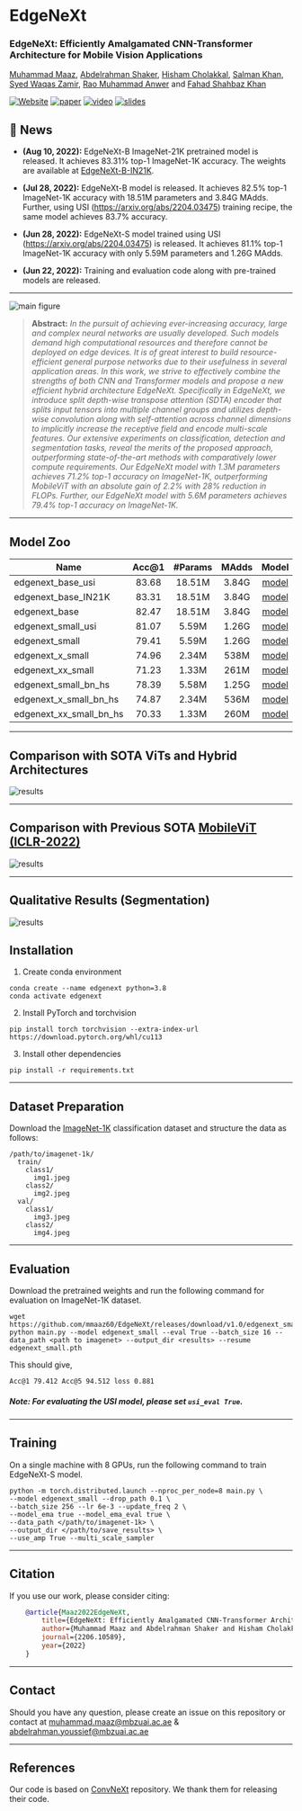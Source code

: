 # EdgeNeXt
### **EdgeNeXt: Efficiently Amalgamated CNN-Transformer Architecture for Mobile Vision Applications**

[Muhammad Maaz](https://scholar.google.com/citations?user=vTy9Te8AAAAJ&hl=en&authuser=1&oi=sra), 
[Abdelrahman Shaker](https://scholar.google.com/citations?hl=en&user=eEz4Wu4AAAAJ),
[Hisham Cholakkal](https://scholar.google.com/citations?hl=en&user=bZ3YBRcAAAAJ),
[Salman Khan](https://salman-h-khan.github.io),
[Syed Waqas Zamir](https://www.waqaszamir.com),
[Rao Muhammad Anwer](https://scholar.google.com/citations?hl=en&authuser=1&user=_KlvMVoAAAAJ)
and [Fahad Shahbaz Khan](https://scholar.google.es/citations?user=zvaeYnUAAAAJ&hl=en)

[![Website](https://img.shields.io/badge/Project-Website-87CEEB)](https://mmaaz60.github.io/EdgeNeXt)
[![paper](https://img.shields.io/badge/arXiv-Paper-<COLOR>.svg)](https://arxiv.org/abs/2206.10589)
[![video](https://img.shields.io/badge/Video-Presentation-F9D371)](https://www.youtube.com/watch?v=Oh-ooHlx58o)
[![slides](https://img.shields.io/badge/Presentation-Slides-B762C1)](https://mbzuaiac-my.sharepoint.com/:b:/g/personal/muhammad_maaz_mbzuai_ac_ae/EaFA4bSPEMBNlJuHMbKDD3UBHmwXrmpijSRqZITk2l1-wQ?e=b7ruLV)

## :rocket: News
* **(Aug 10, 2022):** EdgeNeXt-B ImageNet-21K pretrained model is released. It achieves 83.31% top-1 ImageNet-1K accuracy. The weights are available at [EdgeNeXt-B-IN21K](https://github.com/mmaaz60/EdgeNeXt/releases/download/v1.21/edgenext_base_IN21K.pth).
* **(Jul 28, 2022):** EdgeNeXt-B model is released. It achieves 82.5% top-1 ImageNet-1K accuracy with 18.51M parameters and 3.84G MAdds.
Further, using USI (https://arxiv.org/abs/2204.03475) training recipe, the same model achieves 83.7% accuracy.

* **(Jun 28, 2022):** EdgeNeXt-S model trained using USI (https://arxiv.org/abs/2204.03475) is released. 
  It achieves 81.1% top-1 ImageNet-1K accuracy with only 5.59M parameters and 1.26G MAdds.

* **(Jun 22, 2022):** Training and evaluation code along with pre-trained models are released.
  
<hr />

![main figure](images/EdgeNext.png)
> **Abstract:** *In the pursuit of achieving ever-increasing accuracy, large and complex neural networks are usually developed. Such models demand high computational resources and therefore cannot be deployed on edge devices. It is of great interest to build resource-efficient general purpose networks due to their usefulness in several application areas. In this work, we strive to effectively combine the strengths of both CNN and Transformer models and propose a new efficient hybrid architecture EdgeNeXt. Specifically in EdgeNeXt, we introduce split depth-wise transpose attention (SDTA) encoder that splits input tensors into multiple channel groups and utilizes depth-wise convolution along with self-attention across channel dimensions to implicitly increase the receptive field and encode multi-scale features. Our extensive experiments on classification, detection and segmentation tasks, reveal the merits of the proposed approach, outperforming state-of-the-art methods with comparatively lower compute requirements. Our EdgeNeXt model with 1.3M parameters achieves 71.2\% top-1 accuracy on ImageNet-1K, outperforming MobileViT with an absolute gain of 2.2\% with 28\% reduction in FLOPs. Further, our EdgeNeXt model with 5.6M parameters achieves 79.4\% top-1 accuracy on ImageNet-1K.* 
<hr />

## Model Zoo

| Name |Acc@1 | #Params | MAdds | Model |
|---|:---:|:---:| :---:|:---:|
| edgenext_base_usi | 83.68 | 18.51M | 3.84G  | [model](https://github.com/mmaaz60/EdgeNeXt/releases/download/v1.2/edgenext_base_usi.pth)
| edgenext_base_IN21K | 83.31 | 18.51M | 3.84G | [model](https://github.com/mmaaz60/EdgeNeXt/releases/download/v1.21/edgenext_base_IN21K.pth)
| edgenext_base | 82.47 | 18.51M | 3.84G | [model](https://github.com/mmaaz60/EdgeNeXt/releases/download/v1.2/edgenext_base.pth)
| edgenext_small_usi | 81.07 | 5.59M | 1.26G | [model](https://github.com/mmaaz60/EdgeNeXt/releases/download/v1.1/edgenext_small_usi.pth)
| edgenext_small | 79.41 | 5.59M | 1.26G | [model](https://github.com/mmaaz60/EdgeNeXt/releases/download/v1.0/edgenext_small.pth)
| edgenext_x_small | 74.96 | 2.34M | 538M | [model](https://github.com/mmaaz60/EdgeNeXt/releases/download/v1.0/edgenext_x_small.pth)
| edgenext_xx_small | 71.23 | 1.33M | 261M | [model](https://github.com/mmaaz60/EdgeNeXt/releases/download/v1.0/edgenext_xx_small.pth)
| edgenext_small_bn_hs | 78.39 | 5.58M | 1.25G | [model](https://github.com/mmaaz60/EdgeNeXt/releases/download/v1.0/edgenext_small_bn_hs.pth)
| edgenext_x_small_bn_hs | 74.87 | 2.34M | 536M | [model](https://github.com/mmaaz60/EdgeNeXt/releases/download/v1.0/edgenext_x_small_bn_hs.pth)
| edgenext_xx_small_bn_hs | 70.33 | 1.33M | 260M | [model](https://github.com/mmaaz60/EdgeNeXt/releases/download/v1.0/edgenext_xx_small_bn_hs.pth)

<hr />

## Comparison with SOTA ViTs and Hybrid Architectures
![results](images/madds_vs_top_1.png)

<hr />

## Comparison with Previous SOTA [MobileViT (ICLR-2022)](https://arxiv.org/abs/2110.02178)
![results](images/table_2.png)

<hr />

## Qualitative Results (Segmentation)
![results](images/Segmentation.png)

## Installation
1. Create conda environment
```shell
conda create --name edgenext python=3.8
conda activate edgenext
```
2. Install PyTorch and torchvision
```shell
pip install torch torchvision --extra-index-url https://download.pytorch.org/whl/cu113
```
3. Install other dependencies
```shell
pip install -r requirements.txt
```

<hr />

## Dataset Preparation
Download the [ImageNet-1K](http://image-net.org/) classification dataset and structure the data as follows:
```
/path/to/imagenet-1k/
  train/
    class1/
      img1.jpeg
    class2/
      img2.jpeg
  val/
    class1/
      img3.jpeg
    class2/
      img4.jpeg
```

<hr />

## Evaluation
Download the pretrained weights and run the following command for evaluation on ImageNet-1K dataset.

```shell
wget https://github.com/mmaaz60/EdgeNeXt/releases/download/v1.0/edgenext_small.pth
python main.py --model edgenext_small --eval True --batch_size 16 --data_path <path to imagenet> --output_dir <results> --resume edgenext_small.pth
```
This should give,
```text
Acc@1 79.412 Acc@5 94.512 loss 0.881
```

##### Note: For evaluating the USI model, please set `usi_eval True`.

<hr />

## Training

On a single machine with 8 GPUs, run the following command to train EdgeNeXt-S model.

```shell
python -m torch.distributed.launch --nproc_per_node=8 main.py \
--model edgenext_small --drop_path 0.1 \
--batch_size 256 --lr 6e-3 --update_freq 2 \
--model_ema true --model_ema_eval true \
--data_path </path/to/imagenet-1k> \
--output_dir </path/to/save_results> \
--use_amp True --multi_scale_sampler
```
<hr />

## Citation
If you use our work, please consider citing:
```bibtex
    @article{Maaz2022EdgeNeXt,
        title={EdgeNeXt: Efficiently Amalgamated CNN-Transformer Architecture for Mobile Vision Applications},
        author={Muhammad Maaz and Abdelrahman Shaker and Hisham Cholakkal and Salman Khan and Syed Waqas Zamir and Rao Muhammad Anwer and Fahad Shahbaz Khan},
        journal={2206.10589},
        year={2022}
    }
```

<hr />

## Contact
Should you have any question, please create an issue on this repository or contact at muhammad.maaz@mbzuai.ac.ae & abdelrahman.youssief@mbzuai.ac.ae

<hr />

## References
Our code is based on [ConvNeXt](https://github.com/facebookresearch/ConvNeXt) repository. 
We thank them for releasing their code.
